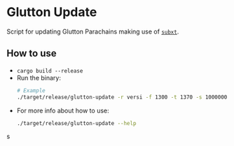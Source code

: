# Glutton Update
Script for updating Glutton Parachains making use of [`subxt`](https://github.com/paritytech/subxt).
## How to use
- ```cargo build --release```
- Run the binary:
    ```bash
	# Example
	./target/release/glutton-update -r versi -f 1300 -t 1370 -s 10000000 -c 20000000 -p 0xe5be9a5092b81bca64be81d212e7f2f9eba183bb7a90954f7b76361f6edb5c0a
	```
- For more info about how to use:
	```bash
	./target/release/glutton-update --help
	```
s
